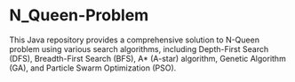 # N_Queen-Problem
 This Java repository provides a comprehensive solution to  N-Queen problem using various search algorithms, including Depth-First Search (DFS), Breadth-First Search (BFS), A* (A-star) algorithm, Genetic Algorithm (GA), and Particle Swarm Optimization (PSO).
